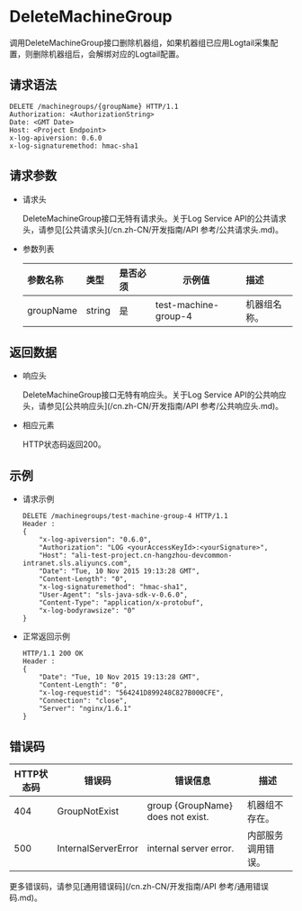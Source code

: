# DeleteMachineGroup

调用DeleteMachineGroup接口删除机器组，如果机器组已应用Logtail采集配置，则删除机器组后，会解绑对应的Logtail配置。

## 请求语法

```
DELETE /machinegroups/{groupName} HTTP/1.1
Authorization: <AuthorizationString> 
Date: <GMT Date>
Host: <Project Endpoint>
x-log-apiversion: 0.6.0
x-log-signaturemethod: hmac-sha1
```

## 请求参数

-   请求头

    DeleteMachineGroup接口无特有请求头。关于Log Service API的公共请求头，请参见[公共请求头](/cn.zh-CN/开发指南/API 参考/公共请求头.md)。

-   参数列表

    |参数名称|类型|是否必须|示例值|描述|
    |:---|:-|:---|---|:-|
    |groupName|string|是|test-machine-group-4|机器组名称。|


## 返回数据

-   响应头

    DeleteMachineGroup接口无特有响应头。关于Log Service API的公共响应头，请参见[公共响应头](/cn.zh-CN/开发指南/API 参考/公共响应头.md)。

-   相应元素

    HTTP状态码返回200。


## 示例

-   请求示例

    ```
    DELETE /machinegroups/test-machine-group-4 HTTP/1.1
    Header :
    {
        "x-log-apiversion": "0.6.0",
        "Authorization": "LOG <yourAccessKeyId>:<yourSignature>",
        "Host": "ali-test-project.cn-hangzhou-devcommon-intranet.sls.aliyuncs.com",
        "Date": "Tue, 10 Nov 2015 19:13:28 GMT",
        "Content-Length": "0",
        "x-log-signaturemethod": "hmac-sha1",
        "User-Agent": "sls-java-sdk-v-0.6.0",
        "Content-Type": "application/x-protobuf",
        "x-log-bodyrawsize": "0"
    }
    ```

-   正常返回示例

    ```
    HTTP/1.1 200 OK
    Header :
    {
        "Date": "Tue, 10 Nov 2015 19:13:28 GMT",
        "Content-Length": "0",
        "x-log-requestid": "564241D899248C827B000CFE",
        "Connection": "close",
        "Server": "nginx/1.6.1"
    }
    ```


## 错误码

|HTTP状态码|错误码|错误信息|描述|
|-------|---|----|--|
|404|GroupNotExist|group \{GroupName\} does not exist.|机器组不存在。|
|500|InternalServerError|internal server error.|内部服务调用错误。|

更多错误码，请参见[通用错误码](/cn.zh-CN/开发指南/API 参考/通用错误码.md)。

